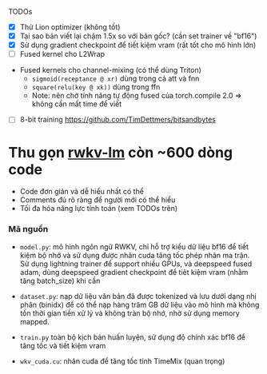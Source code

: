 TODOs
- [x] Thử Lion optimizer (không tốt)
- [x] Tại sao bản viết lại chậm 1.5x so với bản gốc? (cần set trainer về "bf16")
- [x] Sử dụng gradient checkpoint để tiết kiệm vram (rất tốt cho mô hình lớn)
- [ ] Fused kernel cho L2Wrap
- Fused kernels cho channel-mixing (có thể dùng Triton)
  - `sigmoid(receptance @ xr)` dùng trong cả att và fnn
  - `square(relu(key @ xk))` dùng trong ffn
  - Note: nên chờ tính năng tự động fused của torch.compile 2.0 => không cần mất time để viết
- [ ] 8-bit training https://github.com/TimDettmers/bitsandbytes

# Thu gọn [rwkv-lm](https://github.com/BlinkDL/RWKV-LM) còn ~600 dòng code
- Code đơn giản và dễ hiểu nhất có thể
- Comments đủ rõ ràng để người mới có thể hiểu
- Tối đa hóa năng lực tính toán (xem TODOs trên)

### Mã nguồn
- `model.py`: mô hình ngôn ngữ RWKV, chỉ hỗ trợ kiểu dữ liệu bf16 để tiết kiệm bộ nhớ và sử dụng được nhân cuda tăng tốc phép nhân ma trận. Sử dụng lightning trainer để support nhiều GPUs, và deepspeed fused adam, dùng deepspeed gradient checkpoint để tiêt kiệm vram (nhằm tăng batch_size) khi cần

- `dataset.py`: nạp dữ liệu văn bản đã được tokenized và lưu dưới dạng nhị phân (binidx) để có thể nạp hàng trăm GB dữ liệu vào mô hình mà không tốn thời gian tiền xử lý và không tràn bộ nhớ, nhờ sử dụng memory mapped.

- `train.py` toàn bộ kịch bản huấn luyện, sử dụng độ chính xác bf16 để tăng tốc và tiết kiệm vram

- `wkv_cuda.cu`: nhân cuda để tăng tốc tính TimeMix (quan trọng)
